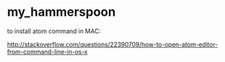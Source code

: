 # my_hammerspoon

to install atom command in MAC:

http://stackoverflow.com/questions/22390709/how-to-open-atom-editor-from-command-line-in-os-x
